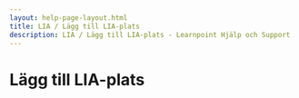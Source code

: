 ```yaml
---
layout: help-page-layout.html
title: LIA / Lägg till LIA-plats
description: LIA / Lägg till LIA-plats - Learnpoint Hjälp och Support
---
```


# Lägg till LIA-plats

<!-- only-in-swedish.html -->